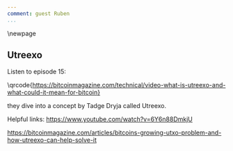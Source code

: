 ```yaml
---
comment: guest Ruben
...
```

\newpage
## Utreexo

Listen to episode 15:

\qrcode{https://bitcoinmagazine.com/technical/video-what-is-utreexo-and-what-could-it-mean-for-bitcoin}

they dive into a concept by Tadge Dryja called Utreexo.

Helpful links:
https://www.youtube.com/watch?v=6Y6n88DmkjU

https://bitcoinmagazine.com/articles/bitcoins-growing-utxo-problem-and-how-utreexo-can-help-solve-it
